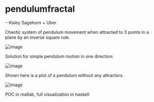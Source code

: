 # pendulumfractal

--Kaley Sagehorn + Uber

Chaotic system of pendulum movement when attracted to 3 points in a plane by an inverse square rule.

![image](https://user-images.githubusercontent.com/15951051/115315144-5587b980-a13c-11eb-8151-bbbee169ab89.png)

Solution for simple pendulum motion in one direction:

![image](https://user-images.githubusercontent.com/15951051/115474687-9696d100-a203-11eb-8128-50f58f9aec47.png)

Shown here is a plot of a pendulum without any attractors.


![image](https://user-images.githubusercontent.com/15951051/115473348-2dae5980-a201-11eb-93a2-46ccea5a78e1.png)




POC in matlab, full visualization in haskell 
